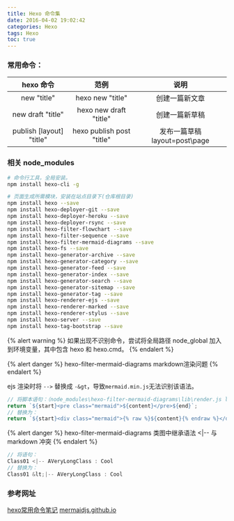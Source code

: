 ```yaml
---
title: Hexo 命令集
date: 2016-04-02 19:02:42
categories: Hexo
tags: Hexo
toc: true
---
```


### 常用命令：

| hexo 命令|范例|说明|
|:-----:|:-----:|:-----:|
|new "title"|hexo new "title"|创建一篇新文章|
|new draft "title"|hexo new draft "title"|创建一篇新草稿|
|publish [layout] "title"|hexo publish post "title"|发布一篇草稿 layout=post\page|

<!-- More -->

### 相关 node_modules
```bash
# 命令行工具，全局安装。
npm install hexo-cli -g

# 页面生成所需模块，安装在站点目录下(仓库根目录)
npm install hexo --save
npm install hexo-deployer-git --save
npm install hexo-deployer-heroku --save
npm install hexo-deployer-rsync --save
npm install hexo-filter-flowchart --save
npm install hexo-filter-sequence --save
npm install hexo-filter-mermaid-diagrams --save
npm install hexo-fs --save
npm install hexo-generator-archive --save
npm install hexo-generator-category --save
npm install hexo-generator-feed --save
npm install hexo-generator-index --save
npm install hexo-generator-search --save
npm install hexo-generator-sitemap --save
npm install hexo-generator-tag --save
npm install hexo-renderer-ejs --save
npm install hexo-renderer-marked --save
npm install hexo-renderer-stylus --save
npm install hexo-server --save
npm install hexo-tag-bootstrap --save
```

{% alert warning %}
如果出现不识别命令，尝试将全局路径 node_global 加入到环境变量，其中包含 hexo 和 hexo.cmd。
{% endalert %}

{% alert danger %}
hexo-filter-mermaid-diagrams markdown渲染问题
{% endalert %}

ejs 渲染时将 `-->` 替换成 `-&gt`，导致`mermaid.min.js`无法识别该语法。
``` js
// 将脚本语句：（node_modules\hexo-filter-mermaid-diagrams\lib\render.js line:19）
return `${start}<pre class="mermaid">${content}</pre>${end}`;
// 替换为：
return `${start}<div class="mermaid">{% raw %}${content}{% endraw %}</div>${end}`;
```

{% alert danger %}
hexo-filter-mermaid-diagrams 类图中继承语法 &lt;|-- 与 markdown 冲突
{% endalert %}

``` js
// 将语句：
Class01 <|-- AVeryLongClass : Cool
// 替换为：
Class01 &lt;|-- AVeryLongClass : Cool
```

### 参考网址
[hexo常用命令笔记](https://segmentfault.com/a/1190000002632530)
[mermaidjs.github.io](https://mermaidjs.github.io)
